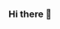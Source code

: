### Hi there 👋

<!--
**davletova/davletova** is a ✨ _special_ ✨ repository because its `README.md` (this file) appears on your GitHub profile.

Here are some ideas to get you started:

С 2023 занимаюсь iOS разработкой

В данный момент работаю над проектом [fakeNFT](https://github.com/davletova/fakeNFT)

В рамках обучения iOS разработке мною были реализованы проекты
- [Tracker](https://github.com/davletova/Tracker)
Разрабатывался во время учебного процесса. Проект требует переработки с использованием новых полученных знаний (хочу переписать на MVVM, используя рекативное программирование)
- [Image Feed](https://github.com/davletova/ImageFeed)
Приложение для просмотра изображений
- [Movie Quiz](https://github.com/davletova/MovieQuiz-ios)
Первый проект на swift - знакомство с iOS разработкой 





- 🌱 I’m currently learning ...
- 👯 I’m looking to collaborate on ...
- 🤔 I’m looking for help with ...
- 💬 Ask me about ...
- 📫 How to reach me: ...
- 😄 Pronouns: ...
- ⚡ Fun fact: ...
-->
